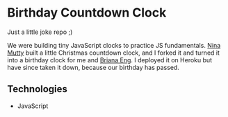 # Birthday Countdown Clock
Just a little joke repo ;) 

We were building tiny JavaScript clocks to practice JS fundamentals. [Nina Mutty](https://www.github.com/ninamutty) built a little Christmas countdown clock, and I forked it and turned it into a birthday clock for me and [Briana Eng](https://www.github.com/brianaeng). I deployed it on Heroku but have since taken it down, because our birthday has passed.

## Technologies
* JavaScript
